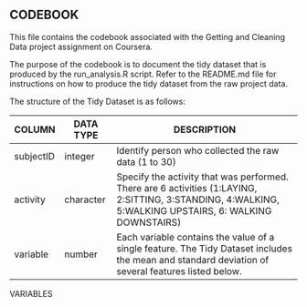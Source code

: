 ## CODEBOOK

This file contains the codebook associated with the Getting and Cleaning Data project assignment on Coursera.

The purpose of the codebook is to document the tidy dataset that is produced by the run_analysis.R script. Refer to the README.md file for instructions on how to produce the tidy dataset from the raw project data.

The structure of the Tidy Dataset is as follows:

COLUMN | DATA TYPE | DESCRIPTION
-------|-----------|------------
subjectID | integer | Identify person who collected the raw data (1 to 30)
activity | character | Specify the activity that was performed. There are 6 activities (1:LAYING, 2:SITTING, 3:STANDING, 4:WALKING, 5:WALKING UPSTAIRS, 6: WALKING DOWNSTAIRS)
variable | number | Each variable contains the value of a single feature. The Tidy Dataset includes the mean and standard deviation of several features listed below.

VARIABLES



